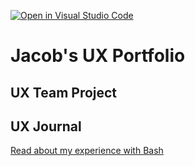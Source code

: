 [![Open in Visual Studio Code](https://classroom.github.com/assets/open-in-vscode-f059dc9a6f8d3a56e377f745f24479a46679e63a5d9fe6f495e02850cd0d8118.svg)](https://classroom.github.com/online_ide?assignment_repo_id=6804453&assignment_repo_type=AssignmentRepo)
# Jacob's UX Portfolio


## UX Team Project


## UX Journal

[Read about my experience with Bash](j01/)
